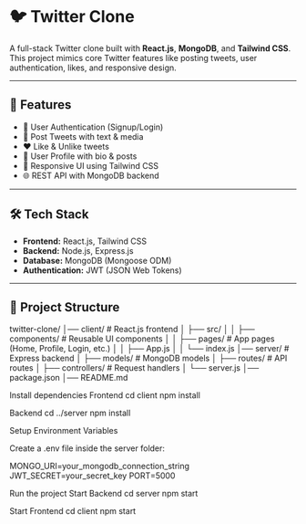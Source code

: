 # 🐦 Twitter Clone

A full-stack Twitter clone built with **React.js**, **MongoDB**, and **Tailwind CSS**.  
This project mimics core Twitter features like posting tweets, user authentication, likes, and responsive design.

---

## 🚀 Features
- 🔐 User Authentication (Signup/Login)
- 📝 Post Tweets with text & media
- ❤️ Like & Unlike tweets
- 👤 User Profile with bio & posts
- 📱 Responsive UI using Tailwind CSS
- 🌐 REST API with MongoDB backend

---

## 🛠️ Tech Stack
- **Frontend:** React.js, Tailwind CSS
- **Backend:** Node.js, Express.js
- **Database:** MongoDB (Mongoose ODM)
- **Authentication:** JWT (JSON Web Tokens)

---

## 📂 Project Structure
twitter-clone/
│── client/ # React.js frontend
│ ├── src/
│ │ ├── components/ # Reusable UI components
│ │ ├── pages/ # App pages (Home, Profile, Login, etc.)
│ │ ├── App.js
│ │ └── index.js
│── server/ # Express backend
│ ├── models/ # MongoDB models
│ ├── routes/ # API routes
│ ├── controllers/ # Request handlers
│ └── server.js
│── package.json
│── README.md



Install dependencies
Frontend
cd client
npm install

Backend
cd ../server
npm install

Setup Environment Variables

Create a .env file inside the server folder:

MONGO_URI=your_mongodb_connection_string
JWT_SECRET=your_secret_key
PORT=5000

 Run the project
Start Backend
cd server
npm start

Start Frontend
cd client
npm start
